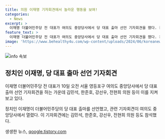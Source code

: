 ```yaml
---
title: 의원 이재명 기자회견에서 놀라운 행동을 보여!
categories:
  - News
excerpt: >
  이재명 더불어민주당 전 대표가 여의도 중앙당사에서 당 대표 출마 선언 기자회견을 했다. 김민석, 한준호, 강선우, 전현희 의원 등이 참석하여 관심을 끌었다.
feature_text: >
  이재명 더불어민주당 전 대표가 여의도 중앙당사에서 당 대표 출마 선언 기자회견을 했다. 김민석, 한준호, 강선우, 전현희 의원 등이 참석하여 관심을 끌었다.
image: 'https://www.behealthy4u.com/wp-content/uploads/2024/06/koreanews.jpg'
---
```


<p><img src="https://www.behealthy4u.com/wp-content/uploads/2024/06/koreanews.jpg" alt="info 속보" /></p>

<h2 data-ke-size="size26">정치인 이재명, 당 대표 출마 선언 기자회견</h2>

<p data-ke-size="size16">이재명 더불어민주당 전 대표가 10일 오전 서울 영등포구 여의도 중앙당사에서 당 대표 출마 선언 기자회견을 하는 가운데 김민석, 한준호, 강선우, 전현희 의원 등이 이를 지켜보고 있다.</p>

<p data-ke-size="size16">정치인 이재명이 더불어민주당의 당 대표 출마를 선언했고, 관련 기자회견이 여의도 중앙당사에서 열렸다. 이 기자회견에는 김민석, 한준호, 강선우, 전현희 의원 등도 참석했다.</p>
생생한 뉴스, <a href="https://qoogle.tistory.com" rel="dofollow">qoogle.tistory.com</a>


